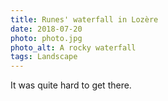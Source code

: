 ```yaml
---
title: Runes' waterfall in Lozère
date: 2018-07-20
photo: photo.jpg
photo_alt: A rocky waterfall
tags: Landscape
---
```


It was quite hard to get there.
